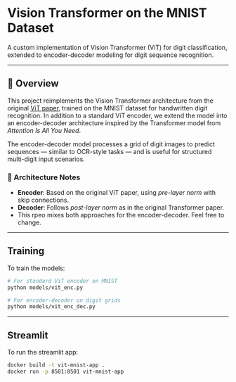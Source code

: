 # Vision Transformer on the MNIST Dataset

A custom implementation of Vision Transformer (ViT) for digit classification, extended to encoder-decoder modeling for digit sequence recognition.

---

## 🚀 Overview

This project reimplements the Vision Transformer architecture from the original [ViT paper](https://arxiv.org/abs/2010.11929), trained on the MNIST dataset for handwritten digit recognition. In addition to a standard ViT encoder, we extend the model into an encoder-decoder architecture inspired by the Transformer model from *Attention Is All You Need*.

The encoder-decoder model processes a grid of digit images to predict sequences — similar to OCR-style tasks — and is useful for structured multi-digit input scenarios.

### 🔧 Architecture Notes

- **Encoder**: Based on the original ViT paper, using *pre-layer norm* with skip connections.
- **Decoder**: Follows *post-layer norm* as in the original Transformer paper.
- This rpeo mixes both approaches for the encoder-decoder. Feel free to change. 

---

## Training

To train the models:

```bash
# For standard ViT encoder on MNIST
python models/vit_enc.py

# For encoder-decoder on digit grids
python models/vit_enc_dec.py
```
---

## Streamlit

To run the streamlit app:

```bash
docker build -t vit-mnist-app .
docker run -p 8501:8501 vit-mnist-app



